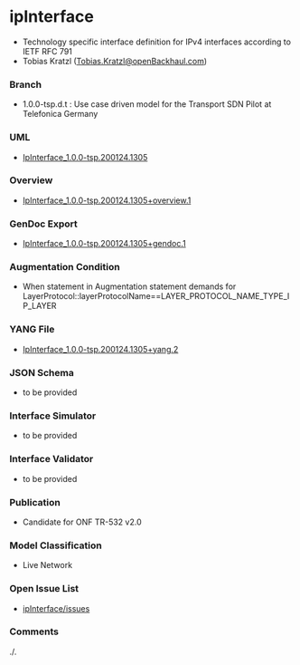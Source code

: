 # ipInterface
- Technology specific interface definition for IPv4 interfaces according to IETF RFC 791
- Tobias Kratzl (Tobias.Kratzl@openBackhaul.com)

### Branch
- 1.0.0-tsp.d.t : Use case driven model for the Transport SDN Pilot at Telefonica Germany

### UML
- [IpInterface_1.0.0-tsp.200124.1305](./IpInterface_1.0.0-tsp.200124.1305.zip)

### Overview 
- [IpInterface_1.0.0-tsp.200124.1305+overview.1](./IpInterface_1.0.0-tsp.200124.1305+overview.1.png)

### GenDoc Export
- [IpInterface_1.0.0-tsp.200124.1305+gendoc.1](./IpInterface_1.0.0-tsp.200124.1305+gendoc.1.docx)

### Augmentation Condition
- When statement in Augmentation statement demands for LayerProtocol::layerProtocolName==LAYER_PROTOCOL_NAME_TYPE_IP_LAYER

### YANG File
- [IpInterface_1.0.0-tsp.200124.1305+yang.2](./IpInterface_1.0.0-tsp.200124.1305+yang.2.zip)

### JSON Schema
- to be provided

### Interface Simulator
- to be provided

### Interface Validator
- to be provided

### Publication
- Candidate for ONF TR-532 v2.0 

### Model Classification
- Live Network

### Open Issue List
- [ipInterface/issues](../../issues)

### Comments
./.
